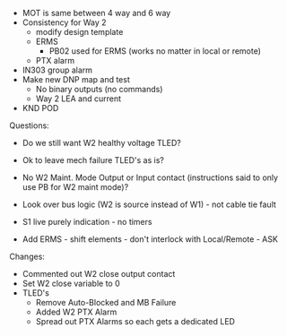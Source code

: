 - MOT is same between 4 way and 6 way
- Consistency for Way 2
	- modify design template
	- ERMS
		- PB02 used for ERMS (works no matter in local or remote)
	- PTX alarm
- IN303 group alarm
- Make new DNP map and test
	- No binary outputs (no commands)
	- Way 2 LEA and current
- KND POD

Questions:
-  Do we still want W2 healthy voltage TLED?
- Ok to leave mech failure TLED's as is?
- No W2 Maint. Mode Output or Input contact (instructions said to only use PB for W2 maint mode)?


- Look over bus logic (W2 is source instead of W1) - not cable tie fault
- S1 live purely indication - no timers
- Add ERMS - shift elements - don't interlock with Local/Remote - ASK

Changes:
- Commented out W2 close output contact
- Set W2 close variable to 0
- TLED's
	- Remove Auto-Blocked and MB Failure
	- Added W2 PTX Alarm
	- Spread out PTX Alarms so each gets a dedicated LED